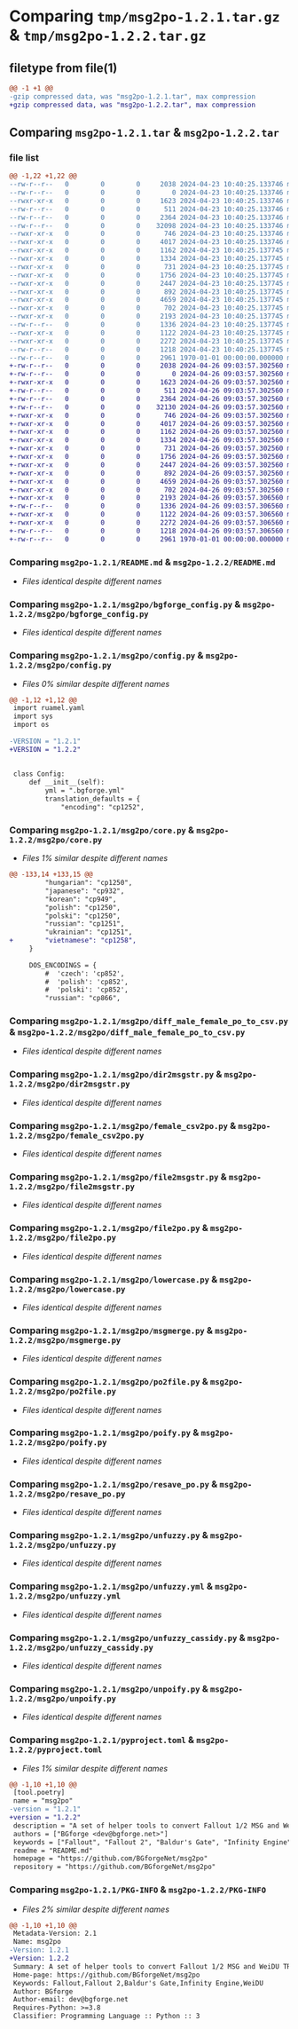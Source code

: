 # Comparing `tmp/msg2po-1.2.1.tar.gz` & `tmp/msg2po-1.2.2.tar.gz`

## filetype from file(1)

```diff
@@ -1 +1 @@
-gzip compressed data, was "msg2po-1.2.1.tar", max compression
+gzip compressed data, was "msg2po-1.2.2.tar", max compression
```

## Comparing `msg2po-1.2.1.tar` & `msg2po-1.2.2.tar`

### file list

```diff
@@ -1,22 +1,22 @@
--rw-r--r--   0        0        0     2038 2024-04-23 10:40:25.133746 msg2po-1.2.1/README.md
--rw-r--r--   0        0        0        0 2024-04-23 10:40:25.133746 msg2po-1.2.1/msg2po/__init__.py
--rwxr-xr-x   0        0        0     1623 2024-04-23 10:40:25.133746 msg2po-1.2.1/msg2po/bgforge_config.py
--rw-r--r--   0        0        0      511 2024-04-23 10:40:25.133746 msg2po-1.2.1/msg2po/common.py
--rw-r--r--   0        0        0     2364 2024-04-23 10:40:25.133746 msg2po-1.2.1/msg2po/config.py
--rw-r--r--   0        0        0    32098 2024-04-23 10:40:25.133746 msg2po-1.2.1/msg2po/core.py
--rwxr-xr-x   0        0        0      746 2024-04-23 10:40:25.133746 msg2po-1.2.1/msg2po/diff_male_female_po_to_csv.py
--rwxr-xr-x   0        0        0     4017 2024-04-23 10:40:25.133746 msg2po-1.2.1/msg2po/dir2msgstr.py
--rwxr-xr-x   0        0        0     1162 2024-04-23 10:40:25.137745 msg2po-1.2.1/msg2po/female_csv2po.py
--rwxr-xr-x   0        0        0     1334 2024-04-23 10:40:25.137745 msg2po-1.2.1/msg2po/file2msgstr.py
--rwxr-xr-x   0        0        0      731 2024-04-23 10:40:25.137745 msg2po-1.2.1/msg2po/file2po.py
--rwxr-xr-x   0        0        0     1756 2024-04-23 10:40:25.137745 msg2po-1.2.1/msg2po/lowercase.py
--rwxr-xr-x   0        0        0     2447 2024-04-23 10:40:25.137745 msg2po-1.2.1/msg2po/msgmerge.py
--rwxr-xr-x   0        0        0      892 2024-04-23 10:40:25.137745 msg2po-1.2.1/msg2po/po2file.py
--rwxr-xr-x   0        0        0     4659 2024-04-23 10:40:25.137745 msg2po-1.2.1/msg2po/poify.py
--rwxr-xr-x   0        0        0      702 2024-04-23 10:40:25.137745 msg2po-1.2.1/msg2po/resave_po.py
--rwxr-xr-x   0        0        0     2193 2024-04-23 10:40:25.137745 msg2po-1.2.1/msg2po/unfuzzy.py
--rw-r--r--   0        0        0     1336 2024-04-23 10:40:25.137745 msg2po-1.2.1/msg2po/unfuzzy.yml
--rwxr-xr-x   0        0        0     1122 2024-04-23 10:40:25.137745 msg2po-1.2.1/msg2po/unfuzzy_cassidy.py
--rwxr-xr-x   0        0        0     2272 2024-04-23 10:40:25.137745 msg2po-1.2.1/msg2po/unpoify.py
--rw-r--r--   0        0        0     1218 2024-04-23 10:40:25.137745 msg2po-1.2.1/pyproject.toml
--rw-r--r--   0        0        0     2961 1970-01-01 00:00:00.000000 msg2po-1.2.1/PKG-INFO
+-rw-r--r--   0        0        0     2038 2024-04-26 09:03:57.302560 msg2po-1.2.2/README.md
+-rw-r--r--   0        0        0        0 2024-04-26 09:03:57.302560 msg2po-1.2.2/msg2po/__init__.py
+-rwxr-xr-x   0        0        0     1623 2024-04-26 09:03:57.302560 msg2po-1.2.2/msg2po/bgforge_config.py
+-rw-r--r--   0        0        0      511 2024-04-26 09:03:57.302560 msg2po-1.2.2/msg2po/common.py
+-rw-r--r--   0        0        0     2364 2024-04-26 09:03:57.302560 msg2po-1.2.2/msg2po/config.py
+-rw-r--r--   0        0        0    32130 2024-04-26 09:03:57.302560 msg2po-1.2.2/msg2po/core.py
+-rwxr-xr-x   0        0        0      746 2024-04-26 09:03:57.302560 msg2po-1.2.2/msg2po/diff_male_female_po_to_csv.py
+-rwxr-xr-x   0        0        0     4017 2024-04-26 09:03:57.302560 msg2po-1.2.2/msg2po/dir2msgstr.py
+-rwxr-xr-x   0        0        0     1162 2024-04-26 09:03:57.302560 msg2po-1.2.2/msg2po/female_csv2po.py
+-rwxr-xr-x   0        0        0     1334 2024-04-26 09:03:57.302560 msg2po-1.2.2/msg2po/file2msgstr.py
+-rwxr-xr-x   0        0        0      731 2024-04-26 09:03:57.302560 msg2po-1.2.2/msg2po/file2po.py
+-rwxr-xr-x   0        0        0     1756 2024-04-26 09:03:57.302560 msg2po-1.2.2/msg2po/lowercase.py
+-rwxr-xr-x   0        0        0     2447 2024-04-26 09:03:57.302560 msg2po-1.2.2/msg2po/msgmerge.py
+-rwxr-xr-x   0        0        0      892 2024-04-26 09:03:57.302560 msg2po-1.2.2/msg2po/po2file.py
+-rwxr-xr-x   0        0        0     4659 2024-04-26 09:03:57.302560 msg2po-1.2.2/msg2po/poify.py
+-rwxr-xr-x   0        0        0      702 2024-04-26 09:03:57.302560 msg2po-1.2.2/msg2po/resave_po.py
+-rwxr-xr-x   0        0        0     2193 2024-04-26 09:03:57.306560 msg2po-1.2.2/msg2po/unfuzzy.py
+-rw-r--r--   0        0        0     1336 2024-04-26 09:03:57.306560 msg2po-1.2.2/msg2po/unfuzzy.yml
+-rwxr-xr-x   0        0        0     1122 2024-04-26 09:03:57.306560 msg2po-1.2.2/msg2po/unfuzzy_cassidy.py
+-rwxr-xr-x   0        0        0     2272 2024-04-26 09:03:57.306560 msg2po-1.2.2/msg2po/unpoify.py
+-rw-r--r--   0        0        0     1218 2024-04-26 09:03:57.306560 msg2po-1.2.2/pyproject.toml
+-rw-r--r--   0        0        0     2961 1970-01-01 00:00:00.000000 msg2po-1.2.2/PKG-INFO
```

### Comparing `msg2po-1.2.1/README.md` & `msg2po-1.2.2/README.md`

 * *Files identical despite different names*

### Comparing `msg2po-1.2.1/msg2po/bgforge_config.py` & `msg2po-1.2.2/msg2po/bgforge_config.py`

 * *Files identical despite different names*

### Comparing `msg2po-1.2.1/msg2po/config.py` & `msg2po-1.2.2/msg2po/config.py`

 * *Files 0% similar despite different names*

```diff
@@ -1,12 +1,12 @@
 import ruamel.yaml
 import sys
 import os
 
-VERSION = "1.2.1"
+VERSION = "1.2.2"
 
 
 class Config:
     def __init__(self):
         yml = ".bgforge.yml"
         translation_defaults = {
             "encoding": "cp1252",
```

### Comparing `msg2po-1.2.1/msg2po/core.py` & `msg2po-1.2.2/msg2po/core.py`

 * *Files 1% similar despite different names*

```diff
@@ -133,14 +133,15 @@
         "hungarian": "cp1250",
         "japanese": "cp932",
         "korean": "cp949",
         "polish": "cp1250",
         "polski": "cp1250",
         "russian": "cp1251",
         "ukrainian": "cp1251",
+        "vietnamese": "cp1258",
     }
 
     DOS_ENCODINGS = {
         #  'czech': 'cp852',
         #  'polish': 'cp852',
         #  'polski': 'cp852',
         "russian": "cp866",
```

### Comparing `msg2po-1.2.1/msg2po/diff_male_female_po_to_csv.py` & `msg2po-1.2.2/msg2po/diff_male_female_po_to_csv.py`

 * *Files identical despite different names*

### Comparing `msg2po-1.2.1/msg2po/dir2msgstr.py` & `msg2po-1.2.2/msg2po/dir2msgstr.py`

 * *Files identical despite different names*

### Comparing `msg2po-1.2.1/msg2po/female_csv2po.py` & `msg2po-1.2.2/msg2po/female_csv2po.py`

 * *Files identical despite different names*

### Comparing `msg2po-1.2.1/msg2po/file2msgstr.py` & `msg2po-1.2.2/msg2po/file2msgstr.py`

 * *Files identical despite different names*

### Comparing `msg2po-1.2.1/msg2po/file2po.py` & `msg2po-1.2.2/msg2po/file2po.py`

 * *Files identical despite different names*

### Comparing `msg2po-1.2.1/msg2po/lowercase.py` & `msg2po-1.2.2/msg2po/lowercase.py`

 * *Files identical despite different names*

### Comparing `msg2po-1.2.1/msg2po/msgmerge.py` & `msg2po-1.2.2/msg2po/msgmerge.py`

 * *Files identical despite different names*

### Comparing `msg2po-1.2.1/msg2po/po2file.py` & `msg2po-1.2.2/msg2po/po2file.py`

 * *Files identical despite different names*

### Comparing `msg2po-1.2.1/msg2po/poify.py` & `msg2po-1.2.2/msg2po/poify.py`

 * *Files identical despite different names*

### Comparing `msg2po-1.2.1/msg2po/resave_po.py` & `msg2po-1.2.2/msg2po/resave_po.py`

 * *Files identical despite different names*

### Comparing `msg2po-1.2.1/msg2po/unfuzzy.py` & `msg2po-1.2.2/msg2po/unfuzzy.py`

 * *Files identical despite different names*

### Comparing `msg2po-1.2.1/msg2po/unfuzzy.yml` & `msg2po-1.2.2/msg2po/unfuzzy.yml`

 * *Files identical despite different names*

### Comparing `msg2po-1.2.1/msg2po/unfuzzy_cassidy.py` & `msg2po-1.2.2/msg2po/unfuzzy_cassidy.py`

 * *Files identical despite different names*

### Comparing `msg2po-1.2.1/msg2po/unpoify.py` & `msg2po-1.2.2/msg2po/unpoify.py`

 * *Files identical despite different names*

### Comparing `msg2po-1.2.1/pyproject.toml` & `msg2po-1.2.2/pyproject.toml`

 * *Files 1% similar despite different names*

```diff
@@ -1,10 +1,10 @@
 [tool.poetry]
 name = "msg2po"
-version = "1.2.1"
+version = "1.2.2"
 description = "A set of helper tools to convert Fallout 1/2 MSG and WeiDU TRA into GNU gettext PO and back."
 authors = ["BGforge <dev@bgforge.net>"]
 keywords = ["Fallout", "Fallout 2", "Baldur's Gate", "Infinity Engine", "WeiDU"]
 readme = "README.md"
 homepage = "https://github.com/BGforgeNet/msg2po"
 repository = "https://github.com/BGforgeNet/msg2po"
```

### Comparing `msg2po-1.2.1/PKG-INFO` & `msg2po-1.2.2/PKG-INFO`

 * *Files 2% similar despite different names*

```diff
@@ -1,10 +1,10 @@
 Metadata-Version: 2.1
 Name: msg2po
-Version: 1.2.1
+Version: 1.2.2
 Summary: A set of helper tools to convert Fallout 1/2 MSG and WeiDU TRA into GNU gettext PO and back.
 Home-page: https://github.com/BGforgeNet/msg2po
 Keywords: Fallout,Fallout 2,Baldur's Gate,Infinity Engine,WeiDU
 Author: BGforge
 Author-email: dev@bgforge.net
 Requires-Python: >=3.8
 Classifier: Programming Language :: Python :: 3
```

